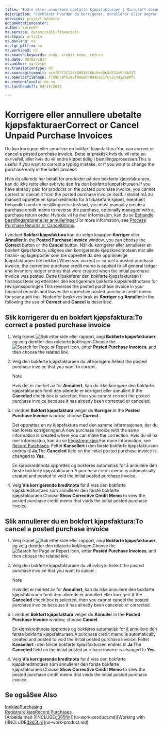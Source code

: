 ```yaml
---
title: "Endre eller annullere ubetalte kjøpsfakturaer | Microsoft-dokumentasjon"
description: "Forklarer hvordan du korrigerer, annullerer eller angrer en bokført kjøpsfaktura og oppretter en kjøpskreditnota automatisk."
services: project-madeira
documentationcenter: 
author: SorenGP
ms.service: dynamics365-financials
ms.topic: article
ms.devlang: na
ms.tgt_pltfrm: na
ms.workload: na
ms.search.keywords: undo, credit memo, return
ms.date: 08/01/2017
ms.author: sgroespe
ms.translationtype: HT
ms.sourcegitcommit: acef03f32124c5983846bc6ed0c4d332c9c8b347
ms.openlocfilehash: f7d9b5ef0192f0d66d50d4ba51f6e2c4d12a89f5
ms.contentlocale: nb-no
ms.lasthandoff: 04/16/2018

---
```

# <a name="correct-or-cancel-unpaid-purchase-invoices"></a><span data-ttu-id="c5845-103">Korrigere eller annullere ubetalte kjøpsfakturaer</span><span class="sxs-lookup"><span data-stu-id="c5845-103">Correct or Cancel Unpaid Purchase Invoices</span></span>
<span data-ttu-id="c5845-104">Du kan korrigere eller annullere en bokført kjøpsfaktura.</span><span class="sxs-lookup"><span data-stu-id="c5845-104">You can correct or cancel a posted purchase invoice.</span></span> <span data-ttu-id="c5845-105">Dette er praktisk hvis du vil rette en skrivefeil, eller hvis du vil endre kjøpet tidlig i bestillingsprosessen.</span><span class="sxs-lookup"><span data-stu-id="c5845-105">This is useful if you want to correct a typing mistake, or if you want to change the purchase early in the order process.</span></span>

<span data-ttu-id="c5845-106">Hvis du allerede har betalt for produkter på den bokførte kjøpsfakturaen, kan du ikke rette eller avbryte den fra den bokførte kjøpsfakturaen.</span><span class="sxs-lookup"><span data-stu-id="c5845-106">If you have already paid for products on the posted purchase invoice, you cannot correct or cancel it from the posted purchase invoice itself.</span></span> <span data-ttu-id="c5845-107">I stedet må du manuelt opprette en kjøpskreditnota for å tilbakeføre kjøpet, eventuelt behandlet med en bestillingsretur.</span><span class="sxs-lookup"><span data-stu-id="c5845-107">Instead, you must manually create a purchase credit memo to reverse the purchase, optionally managed with a purchase return order.</span></span> <span data-ttu-id="c5845-108">Hvis du vil ha mer informasjon, kan du se [Behandle bestillingsreturer eller annulleringer](purchasing-how-process-purchase-returns-cancellations.md).</span><span class="sxs-lookup"><span data-stu-id="c5845-108">For more information, see [Process Purchase Returns or Cancellations](purchasing-how-process-purchase-returns-cancellations.md).</span></span>

<span data-ttu-id="c5845-109">I vinduet **Bokført kjøpsfaktura** kan du velge knappen **Korriger** eller **Annuller**.</span><span class="sxs-lookup"><span data-stu-id="c5845-109">In the **Posted Purchase Invoice** window, you can choose the **Correct** button or the **Cancel** button.</span></span> <span data-ttu-id="c5845-110">Når du korrigerer eller annullerer en bokført kjøpsfaktura, utlignes den korrigerende kjøpskreditnotaen mot alle finans- og lagerposter som ble opprettet da den opprinnelige kjøpsfakturaen ble bokført.</span><span class="sxs-lookup"><span data-stu-id="c5845-110">When you correct or cancel a posted purchase invoice, the corrective purchase credit memo is applied to all general ledger and inventory ledger entries that were created when the initial purchase invoice was posted.</span></span> <span data-ttu-id="c5845-111">Dette tilbakefører den bokførte kjøpsfakturaen i finanspostene og etterlater den korrigerende bokførte kjøpskreditnotaen for revisjonssporingen.</span><span class="sxs-lookup"><span data-stu-id="c5845-111">This reverses the posted purchase invoice in your financial records and leaves the corrective posted purchase credit memo for your audit trail.</span></span> <span data-ttu-id="c5845-112">Nedenfor beskrives bruk av **Korriger** og **Annuller**.</span><span class="sxs-lookup"><span data-stu-id="c5845-112">In the following the use of **Correct** and **Cancel** is described.</span></span>

## <a name="to-correct-a-posted-purchase-invoice"></a><span data-ttu-id="c5845-113">Slik korrigerer du en bokført kjøpsfaktura:</span><span class="sxs-lookup"><span data-stu-id="c5845-113">To correct a posted purchase invoice</span></span>
1. <span data-ttu-id="c5845-114">Velg ikonet ![Søk etter side eller rapport](media/ui-search/search_small.png "Søk etter side eller rapport"), angi **Bokførte kjøpsfakturaer**, og velg deretter den relaterte koblingen.</span><span class="sxs-lookup"><span data-stu-id="c5845-114">Choose the ![Search for Page or Report](media/ui-search/search_small.png "Search for Page or Report icon") icon, enter **Posted Purchase Invoices**, and then choose the related link.</span></span>  
2. <span data-ttu-id="c5845-115">Velg den bokførte kjøpsfakturaen du vil korrigere.</span><span class="sxs-lookup"><span data-stu-id="c5845-115">Select the posted purchase invoice that you want to correct.</span></span>  

    > [!NOTE]  
   >   <span data-ttu-id="c5845-116">Hvis det er merket av for **Annullert**, kan du ikke korrigere den bokførte kjøpsfakturaen fordi den allerede er korrigert eller annullert.</span><span class="sxs-lookup"><span data-stu-id="c5845-116">If the **Canceled** check box is selected, then you cannot correct the posted purchase invoice because it has already been corrected or canceled.</span></span>
3. <span data-ttu-id="c5845-117">I vinduet **Bokført kjøpsfaktura** velger du **Korriger**.</span><span class="sxs-lookup"><span data-stu-id="c5845-117">In the **Posted Purchase Invoice** window, choose **Correct**.</span></span>

    <span data-ttu-id="c5845-118">Det opprettes en ny kjøpsfaktura med den samme informasjonen, der du kan foreta korrigeringen.</span><span class="sxs-lookup"><span data-stu-id="c5845-118">A new purchase invoice with the same information is created where you can make the correction.</span></span> <span data-ttu-id="c5845-119">Hvis du vil ha mer informasjon, kan du se [Registrere kjøp](purchasing-how-record-purchases.md).</span><span class="sxs-lookup"><span data-stu-id="c5845-119">For more information, see [Record Purchases](purchasing-how-record-purchases.md).</span></span> <span data-ttu-id="c5845-120">Feltet **Kansellert** i den første bokførte kjøpsfakturaen endres til **Ja**.</span><span class="sxs-lookup"><span data-stu-id="c5845-120">The **Canceled** field on the initial posted purchase invoice is changed to **Yes**.</span></span>

    <span data-ttu-id="c5845-121">En kjøpskreditnota opprettes og bokføres automatisk for å annullere den første bokførte kjøpsfakturaen.</span><span class="sxs-lookup"><span data-stu-id="c5845-121">A purchase credit memo is automatically created and posted to void the initial posted purchase invoice.</span></span>
4. <span data-ttu-id="c5845-122">Velg **Vis korrigerende kreditnota** for å vise den bokførte kjøpskreditnotaen som annullerer den første bokførte kjøpsfakturaen.</span><span class="sxs-lookup"><span data-stu-id="c5845-122">Choose **Show Corrective Credit Memo** to view the posted purchase credit memo that voids the initial posted purchase invoice.</span></span>

## <a name="to-cancel-a-posted-purchase-invoice"></a><span data-ttu-id="c5845-123">Slik annullerer du en bokført kjøpsfaktura:</span><span class="sxs-lookup"><span data-stu-id="c5845-123">To cancel a posted purchase invoice</span></span>
1. <span data-ttu-id="c5845-124">Velg ikonet ![Søk etter side eller rapport](media/ui-search/search_small.png "Søk etter side eller rapport"), angi **Bokførte kjøpsfakturaer**, og velg deretter den relaterte koblingen.</span><span class="sxs-lookup"><span data-stu-id="c5845-124">Choose the ![Search for Page or Report](media/ui-search/search_small.png "Search for Page or Report icon") icon, enter **Posted Purchase Invoices**, and then choose the related link.</span></span>  
2. <span data-ttu-id="c5845-125">Velg den bokførte kjøpsfakturaen du vil avbryte.</span><span class="sxs-lookup"><span data-stu-id="c5845-125">Select the posted purchase invoice that you want to cancel.</span></span>

    > [!NOTE]  
   >   <span data-ttu-id="c5845-126">Hvis det er merket av for **Annullert**, kan du ikke annullere den bokførte kjøpsfakturaen fordi den allerede er annullert eller korrigert.</span><span class="sxs-lookup"><span data-stu-id="c5845-126">If the **Canceled** check box is selected, then you cannot cancel the posted purchase invoice because it has already been canceled or corrected.</span></span>
3. <span data-ttu-id="c5845-127">I vinduet **Bokført kjøpsfaktura** velger du **Annuller**.</span><span class="sxs-lookup"><span data-stu-id="c5845-127">In the **Posted Purchase Invoice** window, choose **Cancel**.</span></span>

    <span data-ttu-id="c5845-128">En kjøpskreditnota opprettes og bokføres automatisk for å annullere den første bokførte kjøpsfakturaen.</span><span class="sxs-lookup"><span data-stu-id="c5845-128">A purchase credit memo is automatically created and posted to void the initial posted purchase invoice.</span></span> <span data-ttu-id="c5845-129">Feltet **Kansellert** i den første bokførte kjøpsfakturaen endres til **Ja**.</span><span class="sxs-lookup"><span data-stu-id="c5845-129">The **Canceled** field on the initial posted purchase invoice is changed to **Yes**.</span></span>
4. <span data-ttu-id="c5845-130">Velg **Vis korrigerende kreditnota** for å vise den bokførte kjøpskreditnotaen som annullerer den første bokførte kjøpsfakturaen.</span><span class="sxs-lookup"><span data-stu-id="c5845-130">Choose **Show Corrective Credit Memo** to view the posted purchase credit memo that voids the initial posted purchase invoice.</span></span>

## <a name="see-also"></a><span data-ttu-id="c5845-131">Se også</span><span class="sxs-lookup"><span data-stu-id="c5845-131">See Also</span></span>
[<span data-ttu-id="c5845-132">Innkjøp</span><span class="sxs-lookup"><span data-stu-id="c5845-132">Purchasing</span></span>](purchasing-manage-purchasing.md)  
[<span data-ttu-id="c5845-133">Registrere kjøp</span><span class="sxs-lookup"><span data-stu-id="c5845-133">Record Purchases</span></span>](purchasing-how-record-purchases.md)  
<span data-ttu-id="c5845-134">[Arbeide med [!INCLUDE[d365fin](includes/d365fin_md.md)]](ui-work-product.md)</span><span class="sxs-lookup"><span data-stu-id="c5845-134">[Working with [!INCLUDE[d365fin](includes/d365fin_md.md)]](ui-work-product.md)</span></span>

